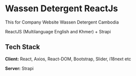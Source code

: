 
# Wassen Detergent ReactJs

This for Company Website Wassen Detergent Cambodia

ReactJS (Multilanguage English and Khmer) + Strapi




## Tech Stack

**Client:** React, Axios, React-DOM, Bootstrap, Slider, i18next etc

**Server:** Strapi

